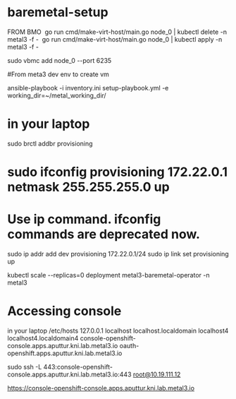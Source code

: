 # baremetal-setup
FROM BMO
 go run cmd/make-virt-host/main.go node_0 | kubectl delete  -n metal3  -f -
  go run cmd/make-virt-host/main.go node_0 | kubectl apply   -n metal3  -f -
  
  
  sudo vbmc add node_0 --port 6235 


#From meta3 dev env to create vm

ansible-playbook -i inventory.ini setup-playbook.yml -e working_dir=~/metal_working_dir/


# in your laptop 
sudo brctl addbr provisioning
# sudo ifconfig provisioning 172.22.0.1 netmask 255.255.255.0 up
# Use ip command. ifconfig commands are deprecated now.
sudo ip addr add dev provisioning 172.22.0.1/24
sudo ip link set provisioning up



kubectl scale --replicas=0 deployment metal3-baremetal-operator -n metal3

# Accessing console
in your laptop /etc/hosts
127.0.0.1   localhost localhost.localdomain localhost4 localhost4.localdomain4 console-openshift-console.apps.aputtur.kni.lab.metal3.io oauth-openshift.apps.aputtur.kni.lab.metal3.io

sudo ssh -L 443:console-openshift-console.apps.aputtur.kni.lab.metal3.io:443 root@10.19.111.12

https://console-openshift-console.apps.aputtur.kni.lab.metal3.io
